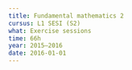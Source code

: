 ```yaml
---
title: Fundamental mathematics 2
cursus: L1 SESI (S2)
what: Exercise sessions
time: 66h
year: 2015–2016
date: 2016-01-01
---
```

